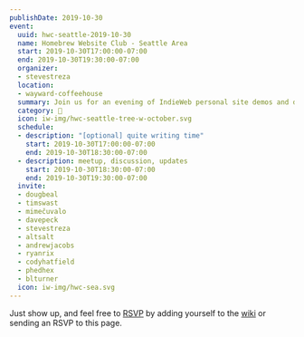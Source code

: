 ```yaml
---
publishDate: 2019-10-30
event:
  uuid: hwc-seattle-2019-10-30
  name: Homebrew Website Club - Seattle Area
  start: 2019-10-30T17:00:00-07:00
  end: 2019-10-30T19:30:00-07:00
  organizer:
  - stevestreza
  location:
  - wayward-coffeehouse
  summary: Join us for an evening of IndieWeb personal site demos and discussions!
  category: 🌲
  icon: iw-img/hwc-seattle-tree-w-october.svg
  schedule:
  - description: "[optional] quite writing time"
    start: 2019-10-30T17:00:00-07:00
    end: 2019-10-30T18:30:00-07:00
  - description: meetup, discussion, updates
    start: 2019-10-30T18:30:00-07:00
    end: 2019-10-30T19:30:00-07:00
  invite:
  - dougbeal
  - timswast
  - mimečuvalo
  - davepeck
  - stevestreza
  - altsalt
  - andrewjacobs
  - ryanrix
  - codyhatfield
  - phedhex
  - blturner
  icon: iw-img/hwc-sea.svg
---
```


Just show up, and feel free to [RSVP](https://indieweb.org/rsvp) by adding yourself to the [wiki]({{<indieweb-wiki-hwc>}}) or sending an RSVP to this page.

